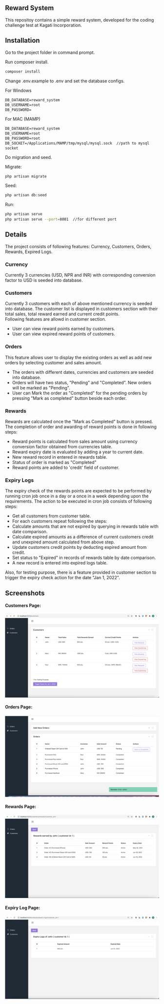 ## Reward System

This repositoy contains a simple reward system, developed for the coding challenge test at Kagati Incorporation. 

## Installation

Go to the project folder in command prompt.

Run composer install.

```bash
composer install
```

Change .env.example to .env and set the database configs.

For Windows

```
DB_DATABASE=reward_system
DB_USERNAME=root
DB_PASSWORD=
```

For MAC (MAMP)

```
DB_DATABASE=reward_system
DB_USERNAME=root
DB_PASSWORD=root
DB_SOCKET=/Applications/MAMP/tmp/mysql/mysql.sock  //path to mysql socket
```

Do migration and seed.

Migrate:
```bash
php artisan migrate
```

Seed:
```bash
php artisan db:seed
```

Run:

```bash
php artisan serve
php artisan serve --port=8001  //for different port
```


## Details

The project consists of following features:
Currency, Customers, Orders, Rewards, Expired Logs. 

### Currency
Currently 3 currencies (USD, NPR and INR) with corresponding conversion factor to USD is seeded into database.


### Customers
Currently 3 customers with each of above mentioned currency is seeded into database. The customer list is displayed in customers section with their total sales, total reward earned and current credit points. 
<br>
Following features are allowd in customer section.
<ul>
    <li>User can view reward points earned by customers.</li>
    <li>User can view expired reward points of customers.</li>
</ul>

### Orders

This feature allows user to display the existing orders as well as add new orders by selecting customer and sales amount. 

<ul>
    <li>
        The orders with different dates, currencies and customers are seeded into database.
    </li>
    <li>
        Orders will have two status, "Pending" and "Completed". New orders will be marked as "Pending".
    </li>
    <li>
        User can Mark the order as "Completed" for the pending orders by pressing "Mark as completed" button beside each order.
    </li>
</ul>

### Rewards
Rewards are calculated once the "Mark as Completed" button is pressed. The completion of order and awarding of reward points is done in following steps:

<ul>
    <li>
        Reward points is calculated from sales amount using currency conversion factor obtained from currencies table. 
    </li>
    <li>
        Reward expiry date is evaluated by adding a year to current date. 
    </li>
    <li>
        New reward record in entered in rewards table.
    </li>
    <li>
        Status of order is marked as "Completed"
    </li>
    <li>
       Reward points are added to 'credit' field of customer.
    </li>
</ul>

### Expiry Logs

The expiry check of the rewards points are expected to be performed by running cron job once in a day or a once in a week depending upon the requirements. The action to be executed in cron job consists of following steps:

<ul>
    <li>
        Get all customers from customer table.
    </li>
    <li>
       For each customers repeat following the steps:
    </li>
    <li>
        Calculate amounts that are not expired by querying in rewards table with date comparison.
    </li>
     <li>
        Calculate expired amounts as a difference of current customers credit and unexpired amount calculated from above step.
    </li>
    <li>
        Update customers credit points by deducting expired amount from credit.
    </li>
    <li>
        Set status to "Expired" in records of rewards table by date comparison.
    </li>
    <li>
        A new record is entered into expired logs table.
    </li>
</ul>

Also, for testing purpose, there is a feature provided in customer section to trigger the expiry check action for the date "Jan 1, 2022".

## Screenshots


#### Customers Page:
![Test Image 1](https://github.com/sauravshrestha13/reward_system/blob/master/customers.png)

#### Orders Page:
![Test Image 2](https://github.com/sauravshrestha13/reward_system/blob/master/orders.png)

#### Rewards Page:
![Test Image 2](https://github.com/sauravshrestha13/reward_system/blob/master/rewards.png)

#### Expiry Log Page:
![Test Image 2](https://github.com/sauravshrestha13/reward_system/blob/master/expiry_log.png)
